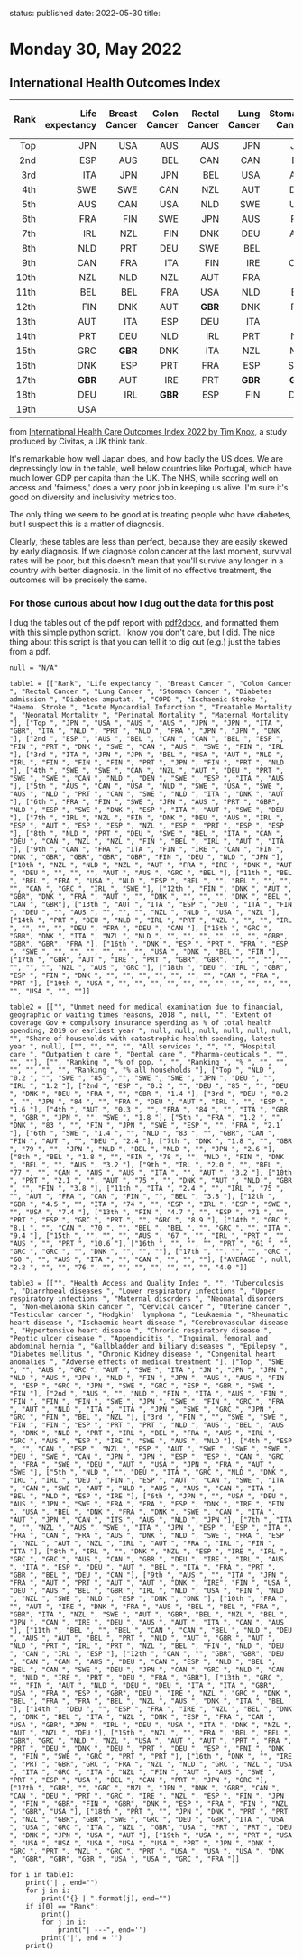 status: published
date: 2022-05-30
title: 

# Monday 30, May 2022

## International Health Outcomes Index

|Rank | Life expectancy  | Breast Cancer  | Colon Cancer  | Rectal Cancer  | Lung Cancer  | Stomach Cancer  | Diabetes admission  | Diabetes amputat.  | COPD  | Ischaemic Stroke  | Haemo. Stroke  | Acute Myocardial Infarction  | Treatable Mortality  | Neonatal Mortality  | Perinatal Mortality  | Maternal Mortality  | 
| ---:| ---:| ---:| ---:| ---:| ---:| ---:| ---:| ---:| ---:| ---:| ---:| ---:| ---:| ---:| ---:| ---:|
|Top  | JPN  | USA  | AUS  | AUS  | JPN  | JPN  | ITA  | **GBR** | ITA  | NLD  | PRT  | NLD  | FRA  | JPN  | JPN  | DNK  | 
|2nd  | ESP  | AUS  | BEL  | CAN  | CAN  | BEL  | ESP  | FIN  | PRT  | DNK  | SWE  | CAN  | AUS  | SWE  | FIN  | IRL  | 
|3rd  | ITA  | JPN  | JPN  | BEL  | USA  | AUT  | NLD  | IRL  | FIN  | FIN  | FIN  | PRT  | JPN  | FIN  | PRT  | NLD  | 
|4th  | SWE  | SWE  | CAN  | NZL  | AUT  | DEU  | PRT  | SWE  | SWE  | CAN  | NLD  | DEN  | SWE  | ESP  | ITA  | AUS  | 
|5th  | AUS  | CAN  | USA  | NLD  | SWE  | USA  | SWE  | AUS  | NLD  | PRT  | CAN  | SWE  | NLD  | ITA  | DNK  | AUT  | 
|6th  | FRA  | FIN  | SWE  | JPN  | AUS  | PRT  | **GBR** | NLD  | ESP  | SWE  | DNK  | ESP  | ITA  | AUT  | SWE  | DEU  | 
|7th  | IRL  | NZL  | FIN  | DNK  | DEU  | AUS  | IRL  | ESP  | AUT  | ESP  | ESP  | NZL  | ESP  | PRT  | ESP  | ESP  | 
|8th  | NLD  | PRT  | DEU  | SWE  | BEL  | ITA  | CAN  | DEU  | CAN  | NZL  | NZL  | FIN  | BEL  | IRL  | AUT  | ITA  | 
|9th  | CAN  | FRA  | ITA  | FIN  | IRE  | CAN  | FIN  | DNK  | **GBR** | **GBR** | **GBR** | **GBR** | FIN  | DEU  | NLD  | JPN  | 
|10th  | NZL  | NLD  | NZL  | AUT  | FRA  | IRE  | DNK  | AUT  | DEU  |  |  |  | AUT  | AUS  | GRC  | BEL  | 
|11th  | BEL  | BEL  | FRA  | USA  | NLD  | ESP  | BEL  |  | BEL  |  |  |  | CAN  | GRC  | IRL  | SWE  | 
|12th  | FIN  | DNK  | AUT  | **GBR** | DNK  | FRA  | AUT  |  | DNK  |  |  |  | DNK  | BEL  | CAN  | **GBR** | 
|13th  | AUT  | ITA  | ESP  | DEU  | ITA  | FIN  | DEU  |  | AUS  |  |  |  | NZL  | NLD  | USA  | NZL  | 
|14th  | PRT  | DEU  | NLD  | IRL  | PRT  | NZL  |  |  | IRL  |  |  |  | DEU  | FRA  | DEU  | CAN  | 
|15th  | GRC  | **GBR** | DNK  | ITA  | NZL  | NLD  |  |  |  |  |  |  | **GBR** | **GBR** | **GBR** | FRA  | 
|16th  | DNK  | ESP  | PRT  | FRA  | ESP  | SWE  |  |  |  |  |  |  | USA  | DNK  | BEL  | FIN  | 
|17th  | **GBR** | AUT  | IRE  | PRT  | **GBR** | **GBR** |  |  |  |  |  |  |  | NZL  | AUS  | GRC  | 
|18th  | DEU  | IRL  | **GBR** | ESP  | FIN  | DNK  |  |  |  |  |  |  |  | CAN  | FRA  | PRT  | 
|19th  | USA  |  |  |  |  |  |  |  |  |  |  |  |  | USA  |  |  | 

from [International Health Care Outcomes Index 2022 by Tim Knox](https://www.civitas.org.uk/content/files/International-Health-Care-Outcomes-Index-FINAL.pdf), a study produced by Civitas, a UK think tank.

It's remarkable how well Japan does, and how badly the US does.
We are depressingly low in the table, well below countries like Portugal, which have much lower GDP per capita than the UK.
The NHS, while scoring well on access and 'fairness,' does a very poor job in keeping us alive. I'm sure it's good on diversity and inclusivity metrics too.

The only thing we seem to be good at is treating people who have diabetes, but I suspect this is a matter of diagnosis. 

Clearly, these tables are less than perfect, because they are easily skewed by early diagnosis. 
If we diagnose colon cancer at the last moment, survival rates will be poor, but this doesn't mean that you'll survive any longer in a country with better diagnosis. 
In the limit of no effective treatment, the outcomes will be precisely the same.

### For those curious about how I dug out the data for this post

I dug the tables out of the pdf report with [pdf2docx](https://github.com/dothinking/pdf2docx), and formatted them with this simple python script. I know you don't care, but I did.
The nice thing about this script is that you can tell it to dig out (e.g.) just the tables from a pdf.

````
null = "N/A"

table1 = [["Rank", "Life expectancy ", "Breast Cancer ", "Colon Cancer ", "Rectal Cancer ", "Lung Cancer ", "Stomach Cancer ", "Diabetes admission ", "Diabetes amputat. ", "COPD ", "Ischaemic Stroke ", "Haemo. Stroke ", "Acute Myocardial Infarction ", "Treatable Mortality ", "Neonatal Mortality ", "Perinatal Mortality ", "Maternal Mortality "], ["Top ", "JPN ", "USA ", "AUS ", "AUS ", "JPN ", "JPN ", "ITA ", "GBR", "ITA ", "NLD ", "PRT ", "NLD ", "FRA ", "JPN ", "JPN ", "DNK "], ["2nd ", "ESP ", "AUS ", "BEL ", "CAN ", "CAN ", "BEL ", "ESP ", "FIN ", "PRT ", "DNK ", "SWE ", "CAN ", "AUS ", "SWE ", "FIN ", "IRL "], ["3rd ", "ITA ", "JPN ", "JPN ", "BEL ", "USA ", "AUT ", "NLD ", "IRL ", "FIN ", "FIN ", "FIN ", "PRT ", "JPN ", "FIN ", "PRT ", "NLD "], ["4th ", "SWE ", "SWE ", "CAN ", "NZL ", "AUT ", "DEU ", "PRT ", "SWE ", "SWE ", "CAN ", "NLD ", "DEN ", "SWE ", "ESP ", "ITA ", "AUS "], ["5th ", "AUS ", "CAN ", "USA ", "NLD ", "SWE ", "USA ", "SWE ", "AUS ", "NLD ", "PRT ", "CAN ", "SWE ", "NLD ", "ITA ", "DNK ", "AUT "], ["6th ", "FRA ", "FIN ", "SWE ", "JPN ", "AUS ", "PRT ", "GBR", "NLD ", "ESP ", "SWE ", "DNK ", "ESP ", "ITA ", "AUT ", "SWE ", "DEU "], ["7th ", "IRL ", "NZL ", "FIN ", "DNK ", "DEU ", "AUS ", "IRL ", "ESP ", "AUT ", "ESP ", "ESP ", "NZL ", "ESP ", "PRT ", "ESP ", "ESP "], ["8th ", "NLD ", "PRT ", "DEU ", "SWE ", "BEL ", "ITA ", "CAN ", "DEU ", "CAN ", "NZL ", "NZL ", "FIN ", "BEL ", "IRL ", "AUT ", "ITA "], ["9th ", "CAN ", "FRA ", "ITA ", "FIN ", "IRE ", "CAN ", "FIN ", "DNK ", "GBR", "GBR", "GBR", "GBR", "FIN ", "DEU ", "NLD ", "JPN "], ["10th ", "NZL ", "NLD ", "NZL ", "AUT ", "FRA ", "IRE ", "DNK ", "AUT ", "DEU ", "", "", "", "AUT ", "AUS ", "GRC ", "BEL "], ["11th ", "BEL ", "BEL ", "FRA ", "USA ", "NLD ", "ESP ", "BEL ", "", "BEL ", "", "", "", "CAN ", "GRC ", "IRL ", "SWE "], ["12th ", "FIN ", "DNK ", "AUT ", "GBR", "DNK ", "FRA ", "AUT ", "", "DNK ", "", "", "", "DNK ", "BEL ", "CAN ", "GBR"], ["13th ", "AUT ", "ITA ", "ESP ", "DEU ", "ITA ", "FIN ", "DEU ", "", "AUS ", "", "", "", "NZL ", "NLD ", "USA ", "NZL "], ["14th ", "PRT ", "DEU ", "NLD ", "IRL ", "PRT ", "NZL ", "", "", "IRL ", "", "", "", "DEU ", "FRA ", "DEU ", "CAN "], ["15th ", "GRC ", "GBR", "DNK ", "ITA ", "NZL ", "NLD ", "", "", "", "", "", "", "GBR", "GBR", "GBR", "FRA "], ["16th ", "DNK ", "ESP ", "PRT ", "FRA ", "ESP ", "SWE ", "", "", "", "", "", "", "USA ", "DNK ", "BEL ", "FIN "], ["17th ", "GBR", "AUT ", "IRE ", "PRT ", "GBR", "GBR", "", "", "", "", "", "", "", "NZL ", "AUS ", "GRC "], ["18th ", "DEU ", "IRL ", "GBR", "ESP ", "FIN ", "DNK ", "", "", "", "", "", "", "", "CAN ", "FRA ", "PRT "], ["19th ", "USA ", "", "", "", "", "", "", "", "", "", "", "", "", "USA ", "", ""]]

table2 = [["", "Unmet need for medical examination due to financial, geographic or waiting times reasons, 2018 ", null, "", "Extent of coverage Gov + compulsory insurance spending as % of total health spending, 2019 or earliest year ", null, null, null, null, null, null, "", "Share of households with catastrophic health spending, latest year ", null], ["", "", "", "", "All services ", "", "", "Hospital care ", "Outpatien t care ", "Dental care ", "Pharma-ceuticals ", "", "", ""], ["", "Ranking ", "% of pop. ", "", "Ranking ", "% ", "", "", "", "", "", "", "Ranking ", "% all households "], ["Top ", "NLD ", "0.2 ", "", "SWE ", "85 ", "", "SWE ", "SWE ", "JPN ", "DEU ", "", "IRL ", "1.2 "], ["2nd ", "ESP ", "0.2 ", "", "DEU ", "85 ", "", "DEU ", "DNK ", "DEU ", "FRA ", "", "GBR ", "1.4 "], ["3rd ", "DEU ", "0.2 ", "", "JPN ", "84 ", "", "FRA ", "DEU ", "AUT ", "IRL ", "", "ESP ", "1.6 "], ["4th ", "AUT ", "0.3 ", "", "FRA ", "84 ", "", "ITA ", "GBR ", "GBR ", "JPN ", "", "SWE ", "1.8 "], ["5th ", "FRA ", "1.2 ", "", "DNK ", "83 ", "", "FIN ", "JPN ", "SWE ", "ESP ", "", "FRA ", "2.1 "], ["6th ", "SWE ", "1.4 ", "", "NLD ", "83 ", "", "GBR", "CAN ", "FIN ", "AUT ", "", "DEU ", "2.4 "], ["7th ", "DNK ", "1.8 ", "", "GBR ", "79 ", "", "JPN ", "NLD ", "BEL ", "NLD ", "", "JPN ", "2.6 "], ["8th ", "BEL ", "1.8 ", "", "FIN ", "78 ", "", "NLD ", "FIN ", "DNK ", "BEL ", "", "AUS ", "3.2 "], ["9th ", "IRL ", "2.0 ", "", "BEL ", "77 ", "", "CAN ", "AUS ", "AUS ", "ITA ", "", "AUT ", "3.2 "], ["10th ", "PRT ", "2.1 ", "", "AUT ", "75 ", "", "DNK ", "AUT ", "NLD ", "GBR ", "", "FIN ", "3.8 "], ["11th ", "ITA ", "2.4 ", "", "IRL ", "75 ", "", "AUT ", "FRA ", "CAN ", "FIN ", "", "BEL ", "3.8 "], ["12th ", "GBR ", "4.5 ", "", "ITA ", "74 ", "", "ESP ", "IRL ", "ESP ", "SWE ", "", "USA ", "7.4 "], ["13th ", "FIN ", "4.7 ", "", "ESP ", "71 ", "", "PRT ", "ESP ", "GRC ", "PRT ", "", "GRC ", "8.9 "], ["14th ", "GRC ", "8.1 ", "", "CAN ", "70 ", "", "BEL ", "BEL ", "", "GRC ", "", "ITA ", "9.4 "], ["15th ", "", "", "", "AUS ", "67 ", "", "IRL ", "PRT ", "", "AUS ", "", "PRT ", "10.6 "], ["16th ", "", "", "", "PRT ", "61 ", "", "GRC ", "GRC ", "", "DNK ", "", "", ""], ["17th ", "", "", "", "GRC ", "60 ", "", "AUS ", "ITA ", "", "CAN ", "", "", ""], ["AVERAGE ", null, "2.2 ", "", "", "76 ", "", "", "", "", "", "", "", "4.0 "]]

table3 = [["", "Health Access and Quality Index ", "", "Tuberculosis ", "Diarrhoeal diseases ", "Lower respiratory infections ", "Upper respiratory infections ", "Maternal disorders ", "Neonatal disorders ", "Non-melanoma skin cancer ", "Cervical cancer ", "Uterine cancer ", "Testicular cancer ", "Hodgkin’  lymphoma ", "Leukaemia ", "Rheumatic heart disease ", "Ischaemic heart disease ", "Cerebrovascular disease ", "Hypertensive heart disease ", "Chronic respiratory disease ", "Peptic ulcer disease ", "Appendicitis ", "Inguinal, femoral and abdominal hernia ", "Gallbladder and biliary diseases ", "Epilepsy ", "Diabetes mellitus ", "Chronic Kidney disease ", "Congenital heart anomalies ", "Adverse effects of medical treatment "], ["Top ", "SWE ", "", "AUS ", "GRC ", "AUT ", "SWE ", "ITA ", "JN ", "JPN ", "JPN ", "NLD ", "AUS ", "JPN ", "NLD ", "FIN ", "JPN ", "AUS ", "AUS ", "FIN ", "ESP ", "GRC ", "JPN ", "SWE ", "GRC ", "ESP ", "GBR ", "SWE ", "FIN "], ["2nd ", "AUS ", "", "NLD ", "FIN ", "ITA ", "AUS ", "FIN ", "FIN ", "FIN ", "FIN ", "SWE ", "JPN ", "SWE ", "FIN ", "GRC ", "FRA ", "AUT ", "NLD ", "ITA ", "ITA ", "JPN ", "SWE ", "GRC ", "JPN ", "GRC ", "FIN ", "BEL ", "NZL "], ["3rd ", "FIN ", "", "SWE ", "SWE ", "FIN ", "FIN ", "ESP ", "PRT ", "PRT ", "NLD ", "AUS ", "BEL ", "AUS ", "DNK ", "NLD ", "PRT ", "IRL ", "BEL ", "FRA ", "AUS ", "IRL ", "GRC ", "AUS ", "ESP ", "IRE ", "SWE ", "AUS ", "NLD "], ["4th ", "ESP ", "", "CAN ", "ESP ", "NZL ", "ESP ", "AUT ", "SWE ", "SWE ", "SWE ", "DEU ", "SWE ", "CAN ", "JPN ", "JPN ", "ESP ", "ESP ", "CAN ", "GRC ", "FRA ", "SWE ", "DEU ", "AUT ", "USA ", "JPN ", "FRA ", "AUT ", "SWE "], ["5th ", "NLD ", "", "DEU ", "ITA ", "GRC ", "NLD ", "DNK ", "IRL ", "IRL ", "DEU ", "FIN ", "ESP ", "AUT ", "CAN ", "SWE ", "ITA ", "CAN ", "SWE ", "AUT ", "NLD ", "AUS ", "AUS ", "CAN ", "ITA ", "BEL ", "NLD ", "ESP ", "IRE "], ["6th ", "JPN ", "", "USA ", "DEU ", "AUS ", "JPN ", "SWE ", "FRA ", "FRA ", "ESP ", "DNK ", "IRE ", "FIN ", "USA ", "BEL ", "DNK ", "FRA ", "DNK ", "SWE ", "CAN ", "ITA ", "AUT ", "JPN ", "CAN ", "ITS ", "AUS ", "NLD ", "JPN "], ["7th ", "ITA ", "", "NZL ", "AUS ", "SWE ", "ITA ", "JPN ", "ESP ", "ESP ", "ITA ", "FRA ", "CAN ", "FRA ", "AUS ", "DNK ", "NLD ", "SWE ", "FRA ", "ESP ", "NZL ", "AUT ", "NZL ", "IRL ", "AUT ", "FRA ", "IRL ", "FIN ", "ITA "], ["8th ", "IRL ", "", "DNK ", "NZL ", "ESP ", "IRE ", "IRL ", "GRC ", "GRC ", "AUS ", "CAN ", "GBR ", "DEU ", "IRE ", "IRL ", "AUS ", "ITA ", "ESP ", "DEU ", "AUT ", "BEL ", "ITA ", "FRA ", "PRT ", "GBR ", "BEL ", "DEU ", "CAN "], ["9th ", "AUS ", "", "ITA ", "JPN ", "FRA ", "AUT ", "PRT ", "AUT ", "AUT ", "DNK ", "IRE", "FIN ", "USA ", "DEU ", "AUS ", "BEL ", "GBR ", "IRL ", "NLD ", "USA ", "FIN ", "NLD ", "NZL ", "SWE ", "NLD ", "ESP ", "DNK ", "DNK "], ["10th ", "FRA ", "", "AUT ", "IRE ", "DNK ", "FRA ", "AUS ", "BEL ", "BEL ", "FRA ", "GBR", "ITA ", "NZL ", "SWE ", "AUT ", "GBR", "BEL ", "NZL ", "BEL ", "JPN ", "CAN ", "IRE ", "DEU ", "AUS ", "AUT ", "ITA ", "CAN ", "AUS "], ["11th ", "BEL ", "", "BEL ", "CAN ", "CAN ", "BEL ", "NLD ", "DEU ", "AUS ", "AUT ", "BEL ", "PRT ", "NLD ", "AUT ", "GBR ", "AUT ", "NLD ", "PRT ", "IRL ", "PRT ", "NZL ", "BEL ", "FIN ", "NLD ", "DEU ", "CAN ", "IRL ", "ESP "], ["12th ", "CAN ", "", "GBR", "GBR", "DEU ", "CAN ", "CAN ", "AUS ", "DEU ", "CAN ", "ESP ", "NLD ", "BEL ", "BEL ", "CAN ", "SWE ", "DEU ", "JPN ", "CAN ", "GRC ", "NLD ", "CAN ", "NLD ", "IRE ", "PRT ", "DEU ", "FRA ", "GBR"], ["13th ", "GRC ", "", "FIN ", "AUT ", "NLD ", "DEU ", "DEU ", "ITA ", "ITA ", "GBR", "USA ", "FRA ", "ESP ", "GBR", "DEU ", "IRE ", "NZL ", "GRC ", "DNK ", "BEL ", "FRA ", "FRA ", "BEL ", "NZL ", "AUS ", "DNK ", "ITA ", "BEL "], ["14th ", "DEU ", "", "ESP ", "FRA ", "IRE ", "NZL ", "BEL ", "DNK ", "DNK ", "BEL ", "ITA ", "NZL ", "DNK ", "ESP ", "FRA ", "CAN ", "USA ", "GBR", "JPN ", "IRL ", "DEU ", "USA ", "ITA ", "DNK ", "NZL ", "AUT ", "NZL ", "DEU "], ["15th ", "NZL ", "", "FRA ", "BEL ", "BEL ", "GBR", "GRC ", "NLD ", "NZL ", "USA ", "AUT ", "AUT ", "PRT ", "FRA ", "PRT ", "DEU ", "DNK ", "DEU ", "PRT ", "DEU ", "ESP ", "FNI ", "DNK ", "FIN ", "SWE ", "GRC ", "PRT ", "PRT "], ["16th ", "DNK ", "", "IRE ", "PRT ", "GBR", "GRC ", "FRA ", "NZL ", "NLD ", "GRC ", "NZL ", "USA ", "ITA ", "GRC ", "ITA ", "NZL ", "FIN ", "AUT ", "AUS ", "SWE ", "PRT ", "ESP ", "USA ", "BEL ", "CAN ", "PRT ", "JPN ", "GRC "], ["17th ", "GBR", "", "GRC ", "NZL ", "JPN ", "DNK ", "GBR", "CAN ", "CAN ", "DEU ", "PRT ", "GRC ", "IRE ", "NZL ", "ESP ", "FIN ", "JPN ", "FIN ", "GBR", "FIN ", "GBR", "DNK ", "ESP ", "FRA ", "FIN ", "NZL ", "GBR", "USA "], ["18th ", "PRT ", "", "JPN ", "DNK ", "PRT ", "PRT ", "NZL ", "GBR", "GBR", "SWE ", "GRC ", "DEU ", "GBR", "ITA ", "USA ", "USA ", "GRC ", "ITA ", "NZL ", "GBR", "USA ", "PRT ", "PRT ", "DEU ", "DNK ", "JPN ", "USA ", "AUT "], ["19th ", "USA ", "", "PRT ", "USA ", "USA ", "USA ", "USA ", "USA ", "USA ", "PRT ", "JPN ", "DNK ", "GRC ", "PRT ", "NZL ", "GRC ", "PRT ", "USA ", "USA ", "USA ", "DNK ", "GBR", "GBR", "GBR ", "USA ", "USA ", "GRC ", "FRA "]]

for i in table1:
    print('|', end="")
    for j in i:
        print("{} | ".format(j), end="")
    if i[0] == "Rank":
        print()
        for j in i:
            print("| ---", end='')
        print('|', end = '')
    print()
````